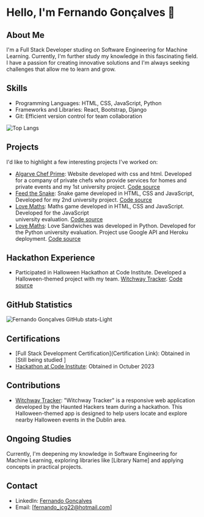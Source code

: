# Hello, I'm Fernando Gonçalves 👋

## About Me
I'm a Full Stack Developer studing on Software Engineering for Machine Learning. Currently, I'm further study my knowledge in this fascinating field. I have a passion for creating innovative solutions and I'm always seeking challenges that allow me to learn and grow.

## Skills
- Programming Languages: HTML, CSS, JavaScript, Python
- Frameworks and Libraries: React, Bootstrap, Django
- Git: Efficient version control for team collaboration

![Top Langs](https://github-readme-stats.vercel.app/api/top-langs/?username=goncalves95&layout=compact)

## Projects
I'd like to highlight a few interesting projects I've worked on:
- [Algarve Chef Prime](https://goncalves95.github.io/Algarve_Chef_Prime/): Website developed with css and html. Developed for a company of private chefs who provide services for homes and private events and my 1st university project. [Code source](https://github.com/Goncalves95/Algarve_Chef_Prime)
- [Feed the Snake](https://goncalves95.github.io/snake_game/): Snake game developed in HTML, CSS and JavaScript, Developed for my 2nd university project. [Code source](https://github.com/Goncalves95/snake_game)
- [Love Maths](https://goncalves95.github.io/love-maths/): Maths game developed in HTML, CSS and JavaScript. Developed for the JavaScript  
 university evaluation. [Code source](https://github.com/Goncalves95/love-maths)
- [Love Maths](love-sandwiches50-20c2d4696594.herokuapp.com/): Love Sandwiches was developed in Python. Developed for the Python university evaluation. Project use Google API and Heroku deployment. [Code source](https://github.com/Goncalves95/LoveSandwiches)

## Hackathon Experience
- Participated in Halloween Hackathon at Code Institute. Developed a Halloween-themed project with my team. [Witchway Tracker](https://sasantazayoni.github.io/PhantomForge/). [Code source](https://github.com/Goncalves95/PhantomForge)

## GitHub Statistics
![Fernando Gonçalves GitHub stats-Light](https://github-readme-stats.vercel.app/api?username=goncalves95&show_icons=true&theme=default#gh-light-mode-only)

## Certifications
- [Full Stack Development Certification](Certification Link): Obtained in [Still being studied ] 
- [Hackathon at Code Institute](https://eu.badgr.com/public/assertions/DcuxCkL4TLCgbJF4cri27Q): Obtained in Octuber 2023

## Contributions
- [Witchway Tracker](https://sasantazayoni.github.io/PhantomForge/): "Witchway Tracker" is a responsive web application developed by the Haunted Hackers team during a hackathon. This Halloween-themed app is designed to help users locate and explore nearby Halloween events in the Dublin area.

## Ongoing Studies
Currently, I'm deepening my knowledge in Software Engineering for Machine Learning, exploring libraries like [Library Name] and applying concepts in practical projects.

## Contact
- LinkedIn: [Fernando Gonçalves](www.linkedin.com/in/fernando-goncalves2202)
- Email: [fernando_jcg22@hotmail.com]
<!---
Goncalves95/Goncalves95 is a ✨ special ✨ repository because its `README.md` (this file) appears on your GitHub profile.
You can click the Preview link to take a look at your changes.
--->
